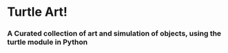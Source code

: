 # Turtle Art!

### A Curated collection of art and simulation of objects, using the turtle module in Python